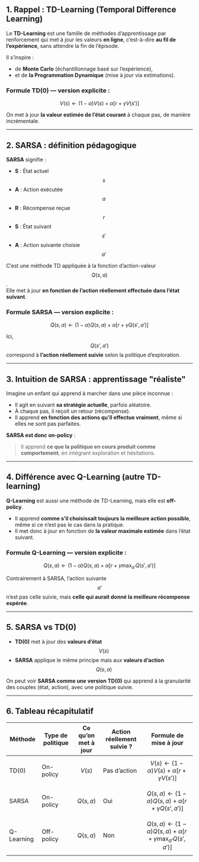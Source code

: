 
## 1. Rappel : TD-Learning (Temporal Difference Learning)

Le **TD-Learning** est une famille de méthodes d’apprentissage par renforcement qui met à jour les valeurs **en ligne**, c’est-à-dire **au fil de l’expérience**, sans attendre la fin de l’épisode.

Il s’inspire :
- de **Monte Carlo** (échantillonnage basé sur l’expérience),
- et de **la Programmation Dynamique** (mise à jour via estimations).

### Formule TD(0) — version explicite :

$$
V(s) \leftarrow (1 - \alpha)V(s) + \alpha \big[ r + \gamma V(s') \big]
$$

On met à jour **la valeur estimée de l’état courant** à chaque pas, de manière incrémentale.

---

## 2. SARSA : définition pédagogique

**SARSA** signifie :

- **S** : État actuel $$s$$  
- **A** : Action exécutée $$a$$  
- **R** : Récompense reçue $$r$$  
- **S** : État suivant $$s'$$  
- **A** : Action suivante choisie $$a'$$  

C’est une méthode TD appliquée à la fonction d’action-valeur $$Q(s, a)$$.  
Elle met à jour **en fonction de l’action réellement effectuée dans l’état suivant**.

### Formule SARSA — version explicite :

$$
Q(s, a) \leftarrow (1 - \alpha)Q(s, a) + \alpha \big[ r + \gamma Q(s', a') \big]
$$

Ici, $$Q(s', a')$$ correspond à **l’action réellement suivie** selon la politique d’exploration.

---

## 3. Intuition de SARSA : apprentissage "réaliste"

Imagine un enfant qui apprend à marcher dans une pièce inconnue :

- Il agit en suivant **sa stratégie actuelle**, parfois aléatoire.
- À chaque pas, il reçoit un retour (récompense).
- Il apprend **en fonction des actions qu’il effectue vraiment**, même si elles ne sont pas parfaites.

**SARSA est donc on-policy** :  
> Il apprend **ce que la politique en cours produit comme comportement**, en intégrant exploration et hésitations.

---

## 4. Différence avec Q-Learning (autre TD-learning)

**Q-Learning** est aussi une méthode de TD-Learning, mais elle est **off-policy**.

- Il apprend **comme s’il choisissait toujours la meilleure action possible**, même si ce n’est pas le cas dans la pratique.
- Il met donc à jour en fonction de **la valeur maximale estimée** dans l’état suivant.

### Formule Q-Learning — version explicite :

$$
Q(s, a) \leftarrow (1 - \alpha)Q(s, a) + \alpha \big[ r + \gamma \max_{a'} Q(s', a') \big]
$$

Contrairement à SARSA, l’action suivante $$a'$$ n’est pas celle suivie, mais **celle qui aurait donné la meilleure récompense espérée**.

---

## 5. SARSA vs TD(0)

- **TD(0)** met à jour des **valeurs d’état** $$V(s)$$
- **SARSA** applique le même principe mais aux **valeurs d’action** $$Q(s, a)$$

On peut voir **SARSA comme une version TD(0)** qui apprend à la granularité des couples (état, action), avec une politique suivie.

---

## 6. Tableau récapitulatif

| Méthode       | Type de politique | Ce qu’on met à jour         | Action réellement suivie ? | Formule de mise à jour |
|---------------|-------------------|------------------------------|-----------------------------|-------------------------|
| TD(0)         | On-policy          | $$V(s)$$                    | Pas d’action                | $$V(s) \leftarrow (1 - \alpha)V(s) + \alpha [r + \gamma V(s')]$$ |
| SARSA         | On-policy          | $$Q(s, a)$$                 | Oui                         | $$Q(s, a) \leftarrow (1 - \alpha)Q(s, a) + \alpha [r + \gamma Q(s', a')]$$ |
| Q-Learning    | Off-policy         | $$Q(s, a)$$                 | Non                         | $$Q(s, a) \leftarrow (1 - \alpha)Q(s, a) + \alpha [r + \gamma \max_{a'} Q(s', a')]$$ |

